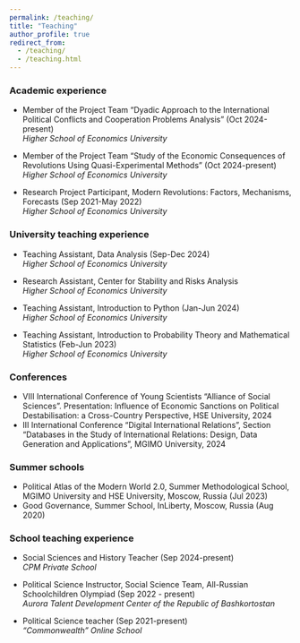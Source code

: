 ```yaml
---
permalink: /teaching/
title: "Teaching"
author_profile: true
redirect_from: 
  - /teaching/
  - /teaching.html
---
```


### Academic experience
* Member of the Project Team “Dyadic Approach to the International Political Conflicts and Cooperation Problems Analysis” (Oct 2024-present)\
_Higher School of Economics University_

* Member of the Project Team “Study of the Economic Consequences of Revolutions Using Quasi-Experimental Methods” (Oct 2024-present)\
_Higher School of Economics University_

* Research Project Participant, Modern Revolutions: Factors, Mechanisms, Forecasts (Sep 2021-May 2022)\
_Higher School of Economics University_

### University teaching experience
* Teaching Assistant, Data Analysis (Sep-Dec 2024)\
_Higher School of Economics University_

* Research Assistant, Center for Stability and Risks Analysis\
_Higher School of Economics University_

* Teaching Assistant, Introduction to Python (Jan-Jun 2024)\
_Higher School of Economics University_

* Teaching Assistant, Introduction to Probability Theory and Mathematical Statistics (Feb-Jun 2023)\
_Higher School of Economics University_

### Conferences
* VIII International Conference of Young Scientists “Alliance of Social Sciences”. Presentation: Influence of Economic Sanctions on Political Destabilisation: a Cross-Country Perspective, HSE University, 2024
* III International Conference “Digital International Relations”, Section “Databases in the Study of International Relations: Design, Data Generation and Applications”, MGIMO University, 2024

### Summer schools
* Political Atlas of the Modern World 2.0, Summer Methodological School, MGIMO University and HSE University, Moscow, Russia (Jul 2023)
* Good Governance, Summer School, InLiberty, Moscow, Russia (Aug 2020)

### School teaching experience
* Social Sciences and History Teacher (Sep 2024-present)\
_CPM Private School_

* Political Science Instructor, Social Science Team, All-Russian Schoolchildren Olympiad (Sep 2022 - present)\
_Aurora Talent Development Center of the Republic of Bashkortostan_

* Political Science teacher (Sep 2021-present)\
_“Commonwealth” Online School_
